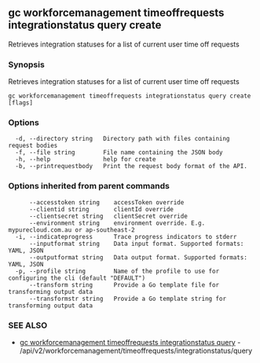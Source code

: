 ## gc workforcemanagement timeoffrequests integrationstatus query create

Retrieves integration statuses for a list of current user time off requests

### Synopsis

Retrieves integration statuses for a list of current user time off requests

```
gc workforcemanagement timeoffrequests integrationstatus query create [flags]
```

### Options

```
  -d, --directory string   Directory path with files containing request bodies
  -f, --file string        File name containing the JSON body
  -h, --help               help for create
  -b, --printrequestbody   Print the request body format of the API.
```

### Options inherited from parent commands

```
      --accesstoken string    accessToken override
      --clientid string       clientId override
      --clientsecret string   clientSecret override
      --environment string    environment override. E.g. mypurecloud.com.au or ap-southeast-2
  -i, --indicateprogress      Trace progress indicators to stderr
      --inputformat string    Data input format. Supported formats: YAML, JSON
      --outputformat string   Data output format. Supported formats: YAML, JSON
  -p, --profile string        Name of the profile to use for configuring the cli (default "DEFAULT")
      --transform string      Provide a Go template file for transforming output data
      --transformstr string   Provide a Go template string for transforming output data
```

### SEE ALSO

* [gc workforcemanagement timeoffrequests integrationstatus query](gc_workforcemanagement_timeoffrequests_integrationstatus_query.html)	 - /api/v2/workforcemanagement/timeoffrequests/integrationstatus/query


